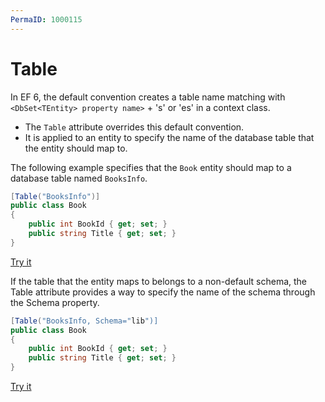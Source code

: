 ```yaml
---
PermaID: 1000115
---
```


# Table

In EF 6, the default convention creates a table name matching with `<DbSet<TEntity> property name>` + 's' or 'es' in a context class.

- The `Table` attribute overrides this default convention.
- It is applied to an entity to specify the name of the database table that the entity should map to. 

The following example specifies that the `Book` entity should map to a database table named `BooksInfo`.

```csharp
[Table("BooksInfo")]
public class Book
{
    public int BookId { get; set; }
    public string Title { get; set; }
}
```

[Try it](https://dotnetfiddle.net/vK2uTI)

If the table that the entity maps to belongs to a non-default schema, the Table attribute provides a way to specify the name of the schema through the Schema property.

```csharp
[Table("BooksInfo, Schema="lib")]
public class Book
{
    public int BookId { get; set; }
    public string Title { get; set; }
}
```

[Try it](https://dotnetfiddle.net/TyNs1h)